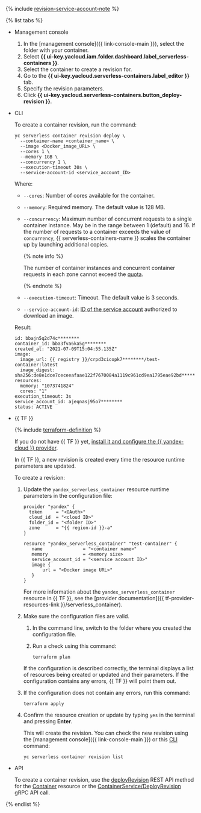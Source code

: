 
{% include [revision-service-account-note](./revision-service-account-note.md) %}

{% list tabs %}

- Management console

   1. In the [management console]({{ link-console-main }}), select the folder with your container.
   1. Select **{{ ui-key.yacloud.iam.folder.dashboard.label_serverless-containers }}**.
   1. Select the container to create a revision for.
   1. Go to the **{{ ui-key.yacloud.serverless-containers.label_editor }}** tab.
   1. Specify the revision parameters.
   1. Click **{{ ui-key.yacloud.serverless-containers.button_deploy-revision }}**.

- CLI

   To create a container revision, run the command:

   ```
   yc serverless container revision deploy \
     --container-name <container_name> \
     --image <Docker_image_URL> \
     --cores 1 \
     --memory 1GB \
     --concurrency 1 \
     --execution-timeout 30s \
     --service-account-id <service_account_ID>
   ```

   Where:

   * `--cores`: Number of cores available for the container.
   * `--memory`: Required memory. The default value is 128 MB.
   * `--concurrency`: Maximum number of concurrent requests to a single container instance. May be in the range between 1 (default) and 16. If the number of requests to a container exceeds the value of `concurrency`, {{ serverless-containers-name }} scales the container up by launching additional copies.

      {% note info %}

      The number of container instances and concurrent container requests in each zone cannot exceed the [quota](../../serverless-containers/concepts/limits.md#serverless-containers-quotas).

      {% endnote %}

   * `--execution-timeout`: Timeout. The default value is 3 seconds.
   * `--service-account-id`: [ID of the service account](../../iam/operations/sa/get-id.md) authorized to download an image.

   Result:

   ```
   id: bbajn5q2d74c********
   container_id: bba3fva6ka5g********
   created_at: "2021-07-09T15:04:55.135Z"
   image:
     image_url: {{ registry }}/crpd3cicopk7********/test-container:latest
     image_digest: sha256:de8e1dce7ceceeafaae122f7670084a1119c961cd9ea1795eae92bd********
   resources:
     memory: "1073741824"
     cores: "1"
   execution_timeout: 3s
   service_account_id: ajeqnasj95o7********
   status: ACTIVE
   ```

- {{ TF }}

   {% include [terraform-definition](../../_tutorials/terraform-definition.md) %}

   If you do not have {{ TF }} yet, [install it and configure the {{ yandex-cloud }} provider](../../tutorials/infrastructure-management/terraform-quickstart.md#install-terraform).

   In {{ TF }}, a new revision is created every time the resource runtime parameters are updated.

   To create a revision:

   1. Update the `yandex_serverless_container` resource runtime parameters in the configuration file:

      
      ```hcl
      provider "yandex" {
        token     = "<OAuth>"
        cloud_id  = "<cloud ID>"
        folder_id = "<folder ID>"
        zone      = "{{ region-id }}-a"
      }

      resource "yandex_serverless_container" "test-container" {
         name               = "<container name>"
         memory             = <memory size>
         service_account_id = "<service account ID>"
         image {
             url = "<Docker image URL>"
         }
      }
      ```



      For more information about the `yandex_serverless_container` resource in {{ TF }}, see the [provider documentation]({{ tf-provider-resources-link }}/serverless_container).

   1. Make sure the configuration files are valid.

      1. In the command line, switch to the folder where you created the configuration file.
      1. Run a check using this command:

         ```
         terraform plan
         ```

      If the configuration is described correctly, the terminal displays a list of resources being created or updated and their parameters. If the configuration contains any errors, {{ TF }} will point them out.


   1. If the configuration does not contain any errors, run this command:
      ```
      terraform apply
      ```

   1. Confirm the resource creation or update by typing `yes` in the terminal and pressing **Enter**.

      This will create the revision. You can check the new revision using the [management console]({{ link-console-main }}) or this [CLI](../../cli/) command:

      ```
      yc serverless container revision list
      ```

- API

   To create a container revision, use the [deployRevision](../../serverless-containers/containers/api-ref/Container/deployRevision.md) REST API method for the [Container](../../serverless-containers/containers/api-ref/Container/index.md) resource or the [ContainerService/DeployRevision](../../serverless-containers/containers/api-ref/grpc/container_service.md#DeployRevision) gRPC API call.

{% endlist %}
